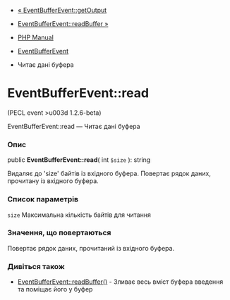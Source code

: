 - [« EventBufferEvent::getOutput](eventbufferevent.getoutput.md)
- [EventBufferEvent::readBuffer »](eventbufferevent.readbuffer.md)

- [PHP Manual](index.md)
- [EventBufferEvent](class.eventbufferevent.md)
- Читає дані буфера

# EventBufferEvent::read

(PECL event \>u003d 1.2.6-beta)

EventBufferEvent::read — Читає дані буфера

### Опис

public **EventBufferEvent::read**( int `$size` ): string

Видаляє до 'size' байтів із вхідного буфера. Повертає рядок даних,
прочитану із вхідного буфера.

### Список параметрів

`size`
Максимальна кількість байтів для читання

### Значення, що повертаються

Повертає рядок даних, прочитаний із вхідного буфера.

### Дивіться також

- [EventBufferEvent::readBuffer()](eventbufferevent.readbuffer.md) -
Зливає весь вміст буфера введення та поміщає його у буфер
